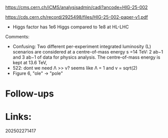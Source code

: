 https://cms.cern.ch/iCMS/analysisadmin/cadi?ancode=HIG-25-002

https://cds.cern.ch/record/2925498/files/HIG-25-002-paper-v1.pdf

- Higgs factor has 1e6 Higgs compared to 1e8 at HL-LHC


Comments: 
- Confusing: Two different per-experiment integrated luminosity (L) scenarios are considered at a centre-of-mass energy s =14 TeV: 2 ab−1 and 3 ab−1 of data for physics analysis. The centre-of-mass energy is kept at 13.6 TeV,
- 522: dont we need Λ >> v?   seems like Λ = 1 and v = sqrt(2) 
- Figure 6, "ole" -> "pole"
# Follow-ups


# Links: 



202502271417
